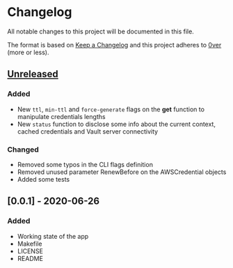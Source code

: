 # Changelog

All notable changes to this project will be documented in this file.

The format is based on [Keep a Changelog](http://keepachangelog.com/en/1.0.0/)
and this project adheres to [0ver](https://0ver.org) (more or less).

## [Unreleased]

### Added

- New `ttl`, `min-ttl` and `force-generate` flags on the **get** function to manipulate credentials lengths
- New `status` function to disclose some info about the current context, cached credentials and Vault server connectivity

### Changed

- Removed some typos in the CLI flags definition
- Removed unused parameter RenewBefore on the AWSCredential objects
- Added some tests

## [0.0.1] - 2020-06-26

### Added

- Working state of the app
- Makefile
- LICENSE
- README

[Unreleased]: https://github.com/mvisonneau/vac/compare/0.0.1...HEAD